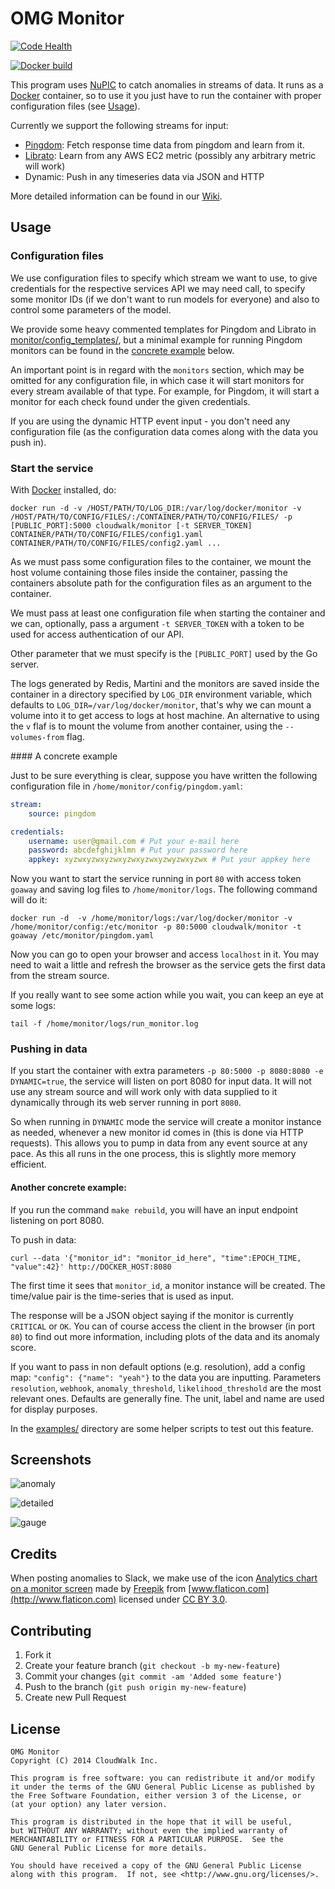 # OMG Monitor

[![Code Health](https://landscape.io/github/cloudwalkio/omg-monitor/master/landscape.png)](https://landscape.io/github/cloudwalkio/omg-monitor/master)

[![Docker build](http://dockeri.co/image/cloudwalk/monitor)](https://registry.hub.docker.com/u/cloudwalk/monitor/)

This program uses [NuPIC] to catch anomalies in streams of data. It runs as a [Docker] container, so to use it you just have to run the container with proper configuration files (see [Usage](#usage)).

Currently we support the following streams for input:
* [Pingdom]: Fetch response time data from pingdom and learn from it.
* [Librato]: Learn from any AWS EC2 metric (possibly any arbitrary metric will work)
* Dynamic: Push in any timeseries data via JSON and HTTP

More detailed information can be found in our [Wiki].

## Usage

### Configuration files

We use configuration files to specify which stream we want to use, to give
credentials for the respective services API we may need call, to
specify some monitor IDs (if we don't want to run models for everyone)  and
also to control some parameters of the model.

We provide some heavy commented templates for Pingdom and Librato in [monitor/config_templates/], but
a minimal example for running Pingdom monitors can be found in the [concrete example](#concrete) below.

An important point is in regard with the `monitors` section, which may be omitted for any configuration file, in which case it will start monitors for every stream available of that type. For example, for Pingdom, it will start a monitor for each check found under the given credentials.

If you are using the dynamic HTTP event input - you don't need any configuration file (as the configuration data comes along with the data you push in).

### Start the service

With [Docker] installed, do:
```
docker run -d -v /HOST/PATH/TO/LOG_DIR:/var/log/docker/monitor -v /HOST/PATH/TO/CONFIG/FILES/:/CONTAINER/PATH/TO/CONFIG/FILES/ -p [PUBLIC_PORT]:5000 cloudwalk/monitor [-t SERVER_TOKEN] CONTAINER/PATH/TO/CONFIG/FILES/config1.yaml CONTAINER/PATH/TO/CONFIG/FILES/config2.yaml ...
```

As we must pass some configuration files to the container, we mount the host volume containing those files inside the container, passing the containers absolute path for the configuration files as an argument to the container.

We must pass at least one configuration file when starting the container and we can, optionally, pass a argument `-t SERVER_TOKEN` with a token to be used for access authentication of our API.

Other parameter that we must specify is the  `[PUBLIC_PORT]` used by the Go server.

The logs generated by Redis, Martini and the monitors are saved inside the container
in a directory specified by `LOG_DIR` environment variable, which defaults to
`LOG_DIR=/var/log/docker/monitor`, that's why we can mount a volume into it to
get access to logs at host machine. An alternative to using the `v` flaf is to
mount the volume from another container, using the `--volumes-from` flag.

<a name="concrete"/>
#### A concrete example

Just to be sure everything is clear, suppose you have written the following configuration file
in `/home/monitor/config/pingdom.yaml`:
```yaml
stream:
    source: pingdom

credentials:
    username: user@gmail.com # Put your e-mail here
    password: abcdefghijklmn # Put your password here
    appkey: xyzwxyzwxyzwxyzwxyzwxyzwyzwxyzwx # Put your appkey here
```
Now you want to start the service running in port `80` with access token `goaway`
and saving log files to `/home/monitor/logs`.
The following command will do it:
```
docker run -d  -v /home/monitor/logs:/var/log/docker/monitor -v /home/monitor/config:/etc/monitor -p 80:5000 cloudwalk/monitor -t goaway /etc/monitor/pingdom.yaml
```

Now you can go to open your browser and access `localhost` in it. You may need to
wait a little and refresh the browser as the service gets the first data from the stream source.

If you really want to see some action while you wait, you can keep an eye at some logs:
```
tail -f /home/monitor/logs/run_monitor.log
```

### Pushing in data

If you start the container with extra parameters `-p 80:5000 -p 8080:8080 -e DYNAMIC=true`,
the service will listen on port 8080 for input data. It will not use any stream
source and will work only with data supplied to it dynamically through its web
server running in port `8080`.

So when running in `DYNAMIC` mode the service will create a monitor instance as
needed, whenever a new monitor id comes in (this is done via HTTP requests).
This allows you to pump in data from any event source at any pace.
As this all runs in the one process, this is slightly more memory efficient.

#### Another concrete example:

If you run the command `make rebuild`, you will have an input endpoint listening on port 8080.

To push in data:

```
curl --data '{"monitor_id": "monitor_id_here", "time":EPOCH_TIME, "value":42}' http://DOCKER_HOST:8080
```
The first time it sees that `monitor_id`, a monitor instance will be created.
The time/value pair is the time-series that is used as input.

The response will be a JSON object saying if the monitor is currently `CRITICAL` or `OK`.
You can of course access the client in the browser (in port `80`) to find out more information,
including plots of the data and its anomaly score.

If you want to pass in non default options (e.g. resolution), add a config map:
`"config": {"name": "yeah"}` to the data you are inputting. Parameters `resolution`, `webhook`, `anomaly_threshold`, `likelihood_threshold` are the
most relevant ones. Defaults are generally fine. The unit, label and name are used for display purposes.

In the [examples/] directory are some helper scripts to test out this feature.

## Screenshots

![anomaly](https://rawgithub.com/cloudwalkio/omg-monitor/master/docs/images/anomaly.png)

![detailed](https://rawgithub.com/cloudwalkio/omg-monitor/master/docs/images/detailed.png)

![gauge](https://rawgithub.com/cloudwalkio/omg-monitor/master/docs/images/gauge.png)

## Credits

When posting anomalies to Slack, we make use of the icon [Analytics chart on a monitor screen](http://www.flaticon.com/free-icon/analytics-chart-on-a-monitor-screen_35943) made by [Freepik](http://www.freepik.com) from [www.flaticon.com](http://www.flaticon.com) licensed under [CC BY 3.0](http://creativecommons.org/licenses/by/3.0/).

## Contributing

1. Fork it
2. Create your feature branch (`git checkout -b my-new-feature`)
3. Commit your changes (`git commit -am 'Added some feature'`)
4. Push to the branch (`git push origin my-new-feature`)
5. Create new Pull Request

## License
```
OMG Monitor
Copyright (C) 2014 CloudWalk Inc.

This program is free software: you can redistribute it and/or modify
it under the terms of the GNU General Public License as published by
the Free Software Foundation, either version 3 of the License, or
(at your option) any later version.

This program is distributed in the hope that it will be useful,
but WITHOUT ANY WARRANTY; without even the implied warranty of
MERCHANTABILITY or FITNESS FOR A PARTICULAR PURPOSE.  See the
GNU General Public License for more details.

You should have received a copy of the GNU General Public License
along with this program.  If not, see <http://www.gnu.org/licenses/>.

```
[Wiki]:https://github.com/cloudwalkio/omg-monitor/wiki/Overview
[NuPIC]:https://github.com/numenta/nupic
[Docker]:https://www.docker.io/
[Pingdom]:https://www.pingdom.com/
[Librato]:https://metrics.librato.com/
[monitor/config_templates/]:monitor/config_templates/
[examples/]:https://github.com/cloudwalkio/omg-monitor/tree/master/examples
